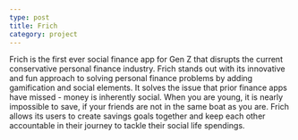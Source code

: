 ```yaml
---
type: post
title: Frich
category: project
---
```


Frich is the first ever social finance app for Gen Z that disrupts the current conservative personal finance industry.  Frich stands out with its innovative and fun approach to solving personal finance problems by adding gamification and social elements. It solves the issue that prior finance apps have missed - money is inherently social. When you are young, it is nearly impossible to save, if your friends are not in the same boat as you are. Frich allows its users to create savings goals together and keep each other accountable in their journey to tackle their social life spendings. 

